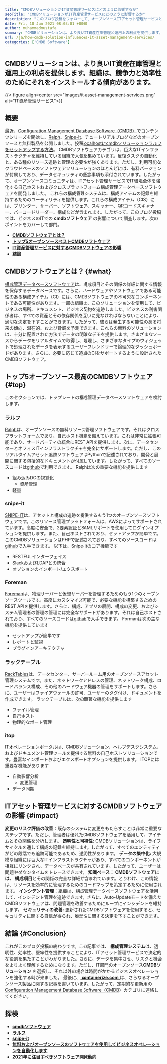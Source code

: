 ```yaml
---
title: "CMDBソリューションがIT資産管理サービスにどのように影響するか" 
seoTitle: "CMDBソリューションがIT資産管理サービスにどのように影響するか" 
description: "このブログ投稿をフォローして、オープンソースITアセット管理サービスと無料のCMDBソフトウェアの重要性を学び、多数の構成アイテムを管理してください。" 
date: Fri, 18 Jun 2021 08:03:01 +0000
author: muhammadmustafa
summary: "CMDBソリューションは、より良いIT資産在庫管理と運用上の利点を提供します。組織は、競争力と効率性のためにそれをインストールする傾向があります。" 
url: /ja/how-cmdb-solution-influences-it-asset-management-services/
categories: ['CMDB Software']
---
```


## CMDBソリューションは、より良いIT資産在庫管理と運用上の利点を提供します。組織は、競争力と効率性のためにそれをインストールする傾向があります。

{{< figure align=center src="images/it-asset-management-services.png" alt="IT資産管理サービス">}}


## **概要** 
最近、[Configuration Management Database Software（CMDB）][1]でコンテンツシリーズを開始し、[Ralph][2]、[Snipe-It][3]、チュートリアルブログなどのオープンソースと無料製品を公開しました。投稿[localhostにcmdbソリューションラルフをセットアップする方法][4]。 CMDBソフトウェアカテゴリは、巨大なITインフラストラクチャを維持している組織で人気を集めています。反復タスクの自動化と、ある種のリソース追跡と管理の必要性が強くあります。ただし、利用可能なクラウドベースのソフトウェアソリューションのほとんどには、有料バージョンが付属しており、データセキュリティの懸念事項も添付されています。したがって、オープンソースコミュニティは、ITアセット管理サービスでIT環境全体を強化する自己ホストおよびクロスプラットフォーム構成管理データベースソフトウェアを開発しました。
これらの構成管理システムは、構成アイテムの記録を維持するためのユーティリティを提供します。これらの構成アイテム（CIS）には、プリンター、サーバー、ソフトウェア、スキャナー、QRコードスキャナー、バーコードリーダー、構成などが含まれます。したがって、このブログ投稿では、ビジネスのITでの **cmdbソフトウェア** の影響について調査します。次のポイントをカバーして部門。
* **[CMDBソフトウェアとは？][5]** 
* **[トップ5オープンソースベストCMDBソフトウェア][6]** 
* [ **IT資産管理サービスに対するCMDBソフトウェアの影響** ][7]
* **[結論][8]** 

## **CMDBソフトウェアとは？** {#what}

[構成管理データベースソフトウェア][1]は、構成項目とその関係の詳細に関する情報を保存するデータベースです。さらに、ハードウェアやソフトウェアである可能性のある構成アイテム（CI）には、CMDBソフトウェアの不可欠なコンポーネントである可能性があります。一部の組織は、このソリューションを使用して、ビジネスの場所、ドキュメント、ビジネス契約を追跡しました。ビジネスの利害関係者は、すべての資産とその依存関係を互いに見なければならないことにより、適切な決定を下すことができます。したがって、彼らは発生する可能性のある将来の傾向、潜在的、および脅威を予測できます。これらの無料のソリューションは、十分に配置された方法でデータの明確なデモを提供します。さまざまなソースからデータをリアルタイムで取得し、処理し、さまざまなタイプのウィジェットで処理されたデータを表示するユーザーフレンドリーで論理的なダッシュボードがあります。さらに、必要に応じて追加のCIをサポートするように設計されたCMDBソフトウェア。

## **トップ5オープンソース最高のCMDBソフトウェア** {#top}

このセクションでは、トップレートの構成管理データベースソフトウェアを検討します。

### ラルフ
[Ralph][2]は、オープンソースの無料リソース管理ソフトウェアです。それはクロスプラットフォームであり、自己ホスト機能を備えています。これは非常に拡張可能であり、サードパーティの統合にREST APIを提供します。次に、データセンターとオフィスITインフラストラクチャを完全にサポートします。ただし、このリアルタイムアセット追跡ソフトウェアはPythonで記述されており、開発と展開に関する包括的なドキュメントが付属しています。したがって、すべてのソースコードは[github][9]で利用できます。
Ralphは次の重要な機能を提供します
* 組み込みDCの視覚化
  * 資産管理
* 軽量

### snipe-it
[SNIPE-IT][3]は、アセットと構成の追跡を提供するもう1つのオープンソースソフトウェアです。このリソース管理プラットフォームは、AWSによってサポートされています。高度に安全で、2要素認証とSAMLサポートを使用してログインオプションを提供します。また、自己ホストされており、セットアップが簡単です。このCMDBソリューションはPHPで記述されており、すべてのソースコードは[github][10]で入手できます。
以下は、Snipe-Itのコア機能です
  * RESTFULインターフェイス
  * SlackおよびLDAPとの統合
* オプションのインポート/エクスポート

### Foreman
[Foreman][11]は、物理サーバーと仮想サーバーを管理するためのもう1つのオープンソースツールです。高度にカスタマイズ可能で、必要な機能を構築するためのREST APIを提供します。さらに、構成、アプリの展開、構成の変更、およびシステム管理者の管理の管理には完全なサポートがあります。それは自己ホストされており、すべてのソースコードは[github][12]で入手できます。
Formanは次の主な機能を提供しています
* セットアップが簡単です
* レポートと監視
* プラグインアーキテクチャ

### ラックテーブル
[RackTables][13]は、データセンター、サーバールーム用のオープンソースアセット管理システムです。また、ネットワークアドレスの管理、ネットワーク構成、ロードバランス構成、その他のハードウェア機器の管理をサポートします。さらに、ユーザーはファイアウォールの許可、ユーザーのタグ付け、ドキュメントを作成できます。
ラックテーブルは、次の顕著な機能を提供します
  * ファイル管理
* 自己ホスト
* 物理的なポート管理

### itop
[ITオペレーションポータル][14]は、CMDBソリューション、ヘルプデスクシステム、およびドキュメント管理ツールを提供する無料の自己ホストソリューションです。豊富なインポートおよびエクスポートオプションを提供します。
ITOPには重要な機能があります
* 自動影響分析
  * 変更管理
* データ同期

## [][15] ITアセット管理サービスに対するCMDBソフトウェアの影響 {#impact}

**変更のリスク評価の改善**：既存のシステムに変更をもたらすことは非常に重要なステップです。ただし、管理者は優れたCMDBソフトウェアを活用して、アイテムとその関係を分析します。
**透明性と可視性:** CMDBソリューションは、ライフサイクルを通して構成の記録を維持します。したがって、すべてのエンティティがどの段階でも追跡可能であるため、透明性があります。
**データの集中化:** 大規模な組織には巨大なITインフラストラクチャがあり、すべてのコンポーネントが相互にリンクされ、データベースが共有されています。したがって、ユーザーは問題やダウンタイムをトレースできます。
**知識ベース： **CMDBソフトウェアには、** 構成項目**とその関係の完全な詳細が含まれています。とりわけ、この情報は、リソースを効率的に管理するためのロードマップを策定するために使用されます。
**インシデント管理**：組織は、構成管理データベースソフトウェアを活用して、インシデント管理を追跡できます。さらに、Auto-Updateモードを備えたCMDBソフトウェアは、問題管理を改善するためにループにインシデントを維持します。
**セキュリティの改善:** 更新されたCMDBソフトウェアを使用すると、セキュリティに関する自信が得られ、脆弱性に関する決定を下すことができます。

## **結論** {#Conclusion}

これがこのブログ投稿の終わりです。この記事では、 **構成管理システム**は、透明性、効率性、堅牢性を提供することにより、ITアセット管理サービスで決定的な役割を果たすことがわかりました。さらに、データを集中させ、リスクと機会をよりよく理解するためになります。ただし、IT部門のオープンソース**CMDBソリューション** を選択し、それ以外の場合は時間がかかるビジネスオペレーションを強化する時が来ました。
最後に、[ **containerize.com** ][16]は、さらなるオープンソース製品に関する記事を書いています。したがって、定期的な更新用の[][17][Configuration Management Database Software（CMDB][1]）カテゴリに連絡してください。

## 探検
* **[cmdbソフトウェア][1]** 
* **[ラルフ][2]** 
* [ **snipe-it** ][3]
* [ **無料およびオープンソースのソフトウェアを使用してビジネスオペレーションを自動化します** ][18]
* **[2021年に注目すべきソフトウェア開発動向][19]** 



[1]: https://products.containerize.com/cmdb-software/
[2]: https://products.containerize.com/cmdb-software/ralph/
[3]: https://products.containerize.com/cmdb-software/snipe-it/
[4]: https://blog.containerize.com/cmdb-software/how-to-set-up-cmdb-solution-ralph-on-localhost/
[5]: #what
[6]: #top
[7]: #impact
[8]: #Conclusion
[9]: https://github.com/allegro/ralph
[10]: https://github.com/snipe/snipe-it
[11]: https://theforeman.org/
[12]: https://github.com/theforeman/foreman
[13]: https://www.racktables.org/
[14]: https://www.combodo.com/itop
[15]: https://blog.containerize.com/wp-admin/post.php?post=5864&action=edit#app
[16]: https://www.containerize.com/
[17]: https://products.containerize.com/single-sign-on/
[18]: https://blog.containerize.com/blogging/automate-business-operations-using-open-source-software/
[19]: https://blog.containerize.com/blockchain-platforms/software-development-trends-to-look-out-for-in-2021/
